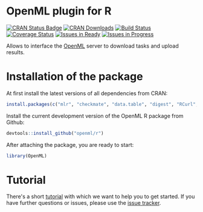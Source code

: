 # OpenML plugin for R

[![CRAN Status Badge](http://www.r-pkg.org/badges/version/OpenML)](http://cran.r-project.org/web/packages/OpenML)
[![CRAN Downloads](http://cranlogs.r-pkg.org/badges/OpenML)](http://cran.rstudio.com/web/packages/OpenML/index.html)
[![Build Status](https://travis-ci.org/openml/r.svg)](https://travis-ci.org/openml/r)
[![Coverage Status](https://coveralls.io/repos/openml/r/badge.svg?branch=master&service=github)](https://coveralls.io/github/openml/r?branch=master)
[![Issues in Ready](https://badge.waffle.io/openml/r.png?label=ready&title=Ready)](https://waffle.io/openml/r)
[![Issues in Progress](https://badge.waffle.io/openml/r.png?label=in%20progress&title=In%20Progress)](https://waffle.io/openml/r)

Allows to interface the [OpenML](http://www.openml.org/frontend/page/home) server to download tasks and upload results. 

# Installation of the package

At first install the latest versions of all dependencies from CRAN:
```r
install.packages(c("mlr", "checkmate", "data.table", "digest", "RCurl", "stringi", "XML", "RWeka", "devtools"))
```
Install the current development version of the OpenML R package from Github:
```r
devtools::install_github("openml/r")
```
After attaching the package, you are ready to start:
```r
library(OpenML)
```

# Tutorial

There's a short [tutorial](https://github.com/openml/r/blob/master/doc/knitted/1-Introduction.md) with which we want to help you to get started. If you have further questions or issues, please use the [issue tracker](https://github.com/openml/r/issues).

